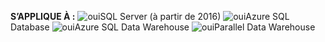 <Token>**S’APPLIQUE À :** ![oui](media/yes.png)SQL Server (à partir de 2016) ![oui](media/yes.png)Azure SQL Database ![oui](media/yes.png)Azure SQL Data Warehouse ![oui](media/yes.png)Parallel Data Warehouse </Token>
